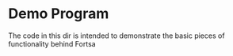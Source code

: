 # Demo Program

The code in this dir is intended to demonstrate the basic pieces of functionality behind Fortsa
